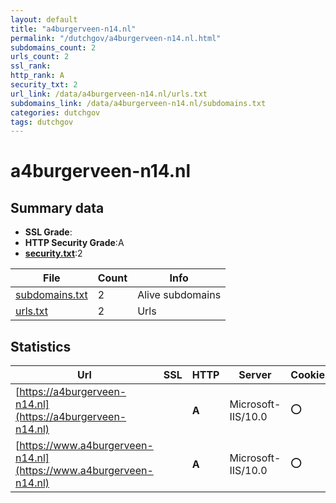 ```yaml
---
layout: default
title: "a4burgerveen-n14.nl"
permalink: "/dutchgov/a4burgerveen-n14.nl.html"
subdomains_count: 2
urls_count: 2
ssl_rank: 
http_rank: A
security_txt: 2
url_link: /data/a4burgerveen-n14.nl/urls.txt
subdomains_link: /data/a4burgerveen-n14.nl/subdomains.txt
categories: dutchgov
tags: dutchgov
---
```



# a4burgerveen-n14.nl
## Summary data


 - **SSL Grade**:
 - **HTTP Security Grade**:A
 - **[security.txt](https://www.digitaleoverheid.nl/nieuws/standaard-security-txt-nu-verplicht-voor-overheid/)**:2


| File       | Count | Info |
|------------|-------|------|
|[subdomains.txt](/DutchGovScope/data/a4burgerveen-n14.nl/subdomains.txt)|2|Alive subdomains|
|[urls.txt](/DutchGovScope/data/a4burgerveen-n14.nl/urls.txt)|2|Urls|


## Statistics


| Url | SSL | HTTP | Server | Cookie | HSTS | CORS | CTO | CSP | XFO | XXP | RP |FP| Tech |Title |
|--------|-------|-------|------|------|------|------|------|------|------|------|------|------|------|------|
|[https://a4burgerveen-n14.nl](https://a4burgerveen-n14.nl)| | **A**|Microsoft-IIS/10.0|:o: |:white_check_mark: | | |:warning: | :white_check_mark: | :white_check_mark: | :white_check_mark: | :white_check_mark: |HSTS IIS:10.0 Windows Server|Document Moved|
|[https://www.a4burgerveen-n14.nl](https://www.a4burgerveen-n14.nl)| | **A**|Microsoft-IIS/10.0|:o: |:white_check_mark: | | |:warning: | :white_check_mark: | :white_check_mark: | :white_check_mark: | :white_check_mark: |HSTS IIS:10.0 Windows Server|Document Moved|


